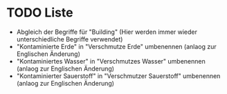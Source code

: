 # TODO Liste

- Abgleich der Begriffe für "Building" (Hier werden immer wieder unterschiedliche Begriffe verwendet)
- "Kontaminierte Erde" in "Verschmutze Erde" umbenennen (anlaog zur Englischen Änderung)
- "Kontaminiertes Wasser" in "Verschmutzes Wasser" umbenennen (anlaog zur Englischen Änderung)
- "Kontaminierter Sauerstoff" in "Verschmutzer Sauerstoff" umbenennen (anlaog zur Englischen Änderung)
